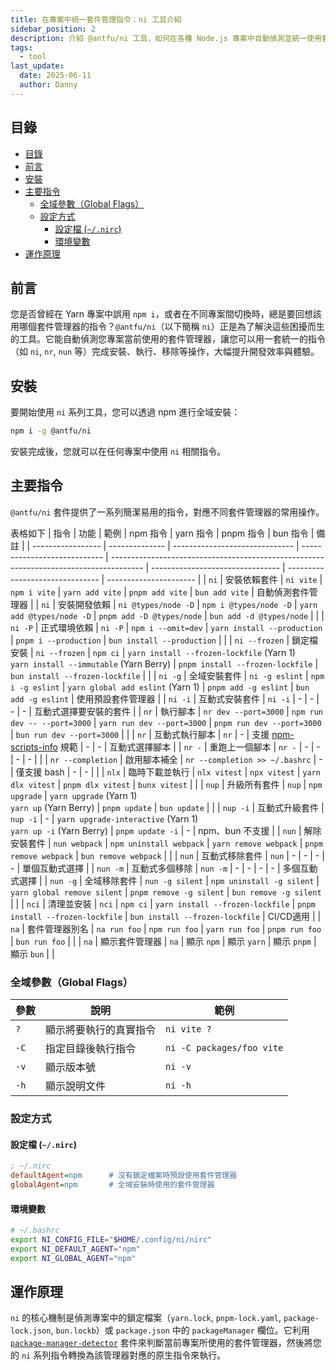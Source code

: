 ```yaml
---
title: 在專案中統一套件管理指令：ni 工具介紹
sidebar_position: 2
description: 介紹 @antfu/ni 工具，如何在各種 Node.js 專案中自動偵測並統一使用套件管理指令。
tags:
  - tool
last_update:
  date: 2025-06-11
  author: Danny
---
```


## 目錄
- [目錄](#目錄)
- [前言](#前言)
- [安裝](#安裝)
- [主要指令](#主要指令)
  - [全域參數（Global Flags）](#全域參數global-flags)
  - [設定方式](#設定方式)
    - [設定檔 (`~/.nirc`)](#設定檔-nirc)
    - [環境變數](#環境變數)
- [運作原理](#運作原理)

## 前言

您是否曾經在 Yarn 專案中誤用 `npm i`，或者在不同專案間切換時，總是要回想該用哪個套件管理器的指令？`@antfu/ni`（以下簡稱 `ni`）正是為了解決這些困擾而生的工具。它能自動偵測您專案當前使用的套件管理器，讓您可以用一套統一的指令（如 `ni`, `nr`, `nun` 等）完成安裝、執行、移除等操作，大幅提升開發效率與體驗。

## 安裝

要開始使用 `ni` 系列工具，您可以透過 npm 進行全域安裝：

```bash
npm i -g @antfu/ni
```

安裝完成後，您就可以在任何專案中使用 `ni` 相關指令。

## 主要指令

`@antfu/ni` 套件提供了一系列簡潔易用的指令，對應不同套件管理器的常用操作。

表格如下
| 指令              | 功能           | 範例                           | npm 指令                     | yarn 指令                                                                              | pnpm 指令                        | bun 指令                        | 備註                   |
| ----------------- | -------------- | ------------------------------ | ---------------------------- | -------------------------------------------------------------------------------------- | -------------------------------- | ------------------------------- | ---------------------- |
| `ni`              | 安裝依賴套件   | `ni vite`                      | `npm i vite`                 | `yarn add vite`                                                                        | `pnpm add vite`                  | `bun add vite`                  | 自動偵測套件管理器     |
| `ni`              | 安裝開發依賴   | `ni @types/node -D`            | `npm i @types/node -D`       | `yarn add @types/node -D`                                                              | `pnpm add -D @types/node`        | `bun add -d @types/node`        |                        |
| `ni -P`           | 正式環境依賴   | `ni -P`                        | `npm i --omit=dev`           | `yarn install --production`                                                            | `pnpm i --production`            | `bun install --production`      |                        |
| `ni --frozen`     | 鎖定檔安裝     | `ni --frozen`                  | `npm ci`                     | `yarn install --frozen-lockfile` (Yarn 1)<br />`yarn install --immutable` (Yarn Berry) | `pnpm install --frozen-lockfile` | `bun install --frozen-lockfile` |                        |
| `ni -g`           | 全域安裝套件   | `ni -g eslint`                 | `npm i -g eslint`            | `yarn global add eslint` (Yarn 1)                                                      | `pnpm add -g eslint`             | `bun add -g eslint`             | 使用預設套件管理器     |
| `ni -i`           | 互動式安裝套件 | `ni -i`                        | -                            | -                                                                                      | -                                | -                               | 互動式選擇要安裝的套件 |
| `nr`              | 執行腳本       | `nr dev --port=3000`           | `npm run dev -- --port=3000` | `yarn run dev --port=3000`                                                             | `pnpm run dev --port=3000`       | `bun run dev --port=3000`       |                        |
| `nr`              | 互動式執行腳本 | `nr`                           | -                            | 支援 [npm-scripts-info](https://www.npmjs.com/package/npm-scripts-info) 規範           | -                                | -                               | 互動式選擇腳本         |
| `nr -`            | 重跑上一個腳本 | `nr -`                         | -                            | -                                                                                      | -                                | -                               |                        |
| `nr --completion` | 啟用腳本補全   | `nr --completion >> ~/.bashrc` | -                            | 僅支援 bash                                                                            | -                                | -                               |                        |
| `nlx`             | 臨時下載並執行 | `nlx vitest`                   | `npx vitest`                 | `yarn dlx vitest`                                                                      | `pnpm dlx vitest`                | `bunx vitest`                   |                        |
| `nup`             | 升級所有套件   | `nup`                          | `npm upgrade`                | `yarn upgrade` (Yarn 1)<br />`yarn up` (Yarn Berry)                                    | `pnpm update`                    | `bun update`                    |                        |
| `nup -i`          | 互動式升級套件 | `nup -i`                       | -                            | `yarn upgrade-interactive` (Yarn 1)<br />`yarn up -i` (Yarn Berry)                     | `pnpm update -i`                 | -                               | npm、bun 不支援        |
| `nun`             | 解除安裝套件   | `nun webpack`                  | `npm uninstall webpack`      | `yarn remove webpack`                                                                  | `pnpm remove webpack`            | `bun remove webpack`            |                        |
| `nun`             | 互動式移除套件 | `nun`                          | -                            | -                                                                                      | -                                | -                               | 單個互動式選擇         |
| `nun -m`          | 互動式多個移除 | `nun -m`                       | -                            | -                                                                                      | -                                | -                               | 多個互動式選擇         |
| `nun -g`          | 全域移除套件   | `nun -g silent`                | `npm uninstall -g silent`    | `yarn global remove silent`                                                            | `pnpm remove -g silent`          | `bun remove -g silent`          |                        |
| `nci`             | 清理並安裝     | `nci`                          | `npm ci`                     | `yarn install --frozen-lockfile`                                                       | `pnpm install --frozen-lockfile` | `bun install --frozen-lockfile` | CI/CD適用              |
| `na`              | 套件管理器別名 | `na run foo`                   | `npm run foo`                | `yarn run foo`                                                                         | `pnpm run foo`                   | `bun run foo`                   |                        |
| `na`              | 顯示套件管理器 | `na`                           | 顯示 `npm`                   | 顯示 `yarn`                                                                            | 顯示 `pnpm`                      | 顯示 `bun`                      |                        |

### 全域參數（Global Flags）

| 參數 | 說明                   | 範例                      |
| ---- | ---------------------- | ------------------------- |
| `?`  | 顯示將要執行的真實指令 | `ni vite ?`               |
| `-C` | 指定目錄後執行指令     | `ni -C packages/foo vite` |
| `-v` | 顯示版本號             | `ni -v`                   |
| `-h` | 顯示說明文件           | `ni -h`                   |

### 設定方式

#### 設定檔 (`~/.nirc`)

```ini
; ~/.nirc
defaultAgent=npm      # 沒有鎖定檔案時預設使用套件管理器
globalAgent=npm       # 全域安裝時使用的套件管理器
```

#### 環境變數

```bash
# ~/.bashrc
export NI_CONFIG_FILE="$HOME/.config/ni/nirc"
export NI_DEFAULT_AGENT="npm"
export NI_GLOBAL_AGENT="npm"
```

## 運作原理

`ni` 的核心機制是偵測專案中的鎖定檔案（`yarn.lock`, `pnpm-lock.yaml`, `package-lock.json`, `bun.lockb`）或 `package.json` 中的 `packageManager` 欄位。它利用 [`package-manager-detector`](https://www.npmjs.com/package/package-manager-detector) 套件來判斷當前專案所使用的套件管理器，然後將您的 `ni` 系列指令轉換為該管理器對應的原生指令來執行。



